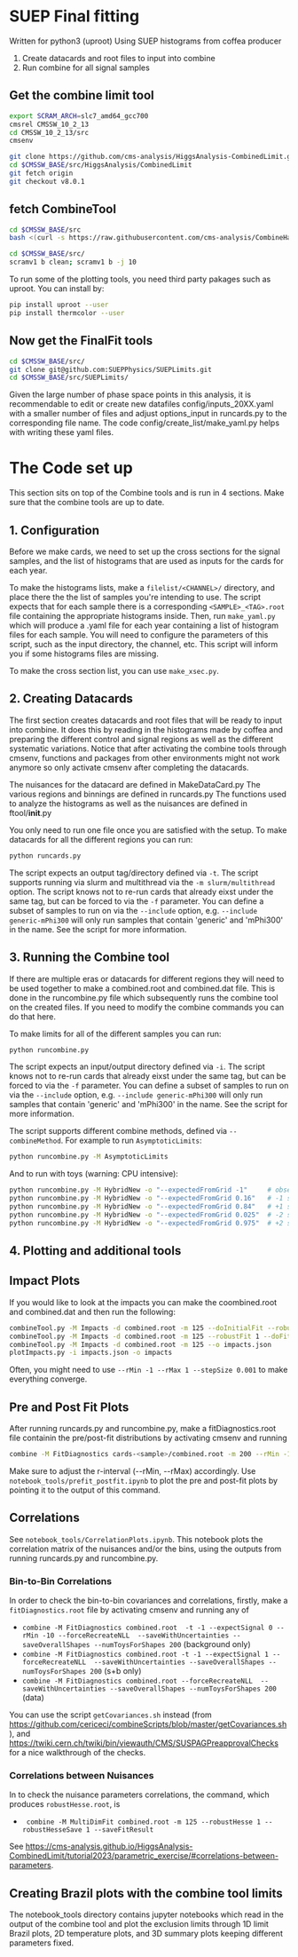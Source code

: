 # SUEP Final fitting 
Written for python3 (uproot)
Using SUEP histograms from coffea producer

1) Create datacards and root files to input into combine
2) Run combine for all signal samples

## Get the combine limit tool
```bash
export SCRAM_ARCH=slc7_amd64_gcc700
cmsrel CMSSW_10_2_13
cd CMSSW_10_2_13/src
cmsenv

git clone https://github.com/cms-analysis/HiggsAnalysis-CombinedLimit.git HiggsAnalysis/CombinedLimit
cd $CMSSW_BASE/src/HiggsAnalysis/CombinedLimit
git fetch origin
git checkout v8.0.1
```

## fetch CombineTool
```bash
cd $CMSSW_BASE/src
bash <(curl -s https://raw.githubusercontent.com/cms-analysis/CombineHarvester/master/CombineTools/scripts/sparse-checkout-https.sh)

cd $CMSSW_BASE/src/
scramv1 b clean; scramv1 b -j 10
```

To run some of the plotting tools, you need third party pakages such as uproot. You can install by:
```bash
pip install uproot --user
pip install thermcolor --user
```

## Now get the FinalFit tools
```bash
cd $CMSSW_BASE/src/
git clone git@github.com:SUEPPhysics/SUEPLimits.git
cd $CMSSW_BASE/src/SUEPLimits/
```
Given the large number of phase space points in this analysis, it is recommendable to edit or create new datafiles config/inputs_20XX.yaml with a smaller number of files and adjust options_input in runcards.py to the corresponding file name. The code config/create_list/make_yaml.py helps with writing these yaml files.

# The Code set up

This section sits on top of the Combine tools and is run in 4 sections. Make sure that the combine tools are up to date. 

## 1. Configuration

Before we make cards, we need to set up the cross sections for the signal samples, and the list of histograms that are used as inputs for the cards for each year.

To make the histograms lists, make a `filelist/<CHANNEL>/` directory, and place there the the list of samples you're intending to use.
The script expects that for each sample there is a corresponding `<SAMPLE>_<TAG>.root` file containing the appropriate histograms inside.
Then, run `make_yaml.py` which will produce a .yaml file for each year containing a list of histogram files for each sample.
You will need to configure the parameters of this script, such as the input directory, the channel, etc.
This script will inform you if some histograms files are missing.

To make the cross section list, you can use `make_xsec.py`.

## 2. Creating Datacards

The first section creates datacards and root files that will be ready to input into combine. It does this by reading in the histograms made by coffea and preparing the different control and signal regions as well as the different systematic variations. 
Notice that after activating the combine tools through cmsenv, functions and packages from other environments might not work anymore so only activate cmsenv after completing the datacards. 

The nuisances for the datacard are defined in MakeDataCard.py 
The various regions and binnings are defined in runcards.py
The functions used to analyze the histograms as well as the nuisances are defined in ftool/__init__.py

You only need to run one file once you are satisfied with the setup. To make datacards for all the different regions you can run:
```bash
python runcards.py
```

The script expects an output tag/directory defined via `-t`.
The script supports running via slurm and multithread via the `-m slurm/multithread` option.
The script knows not to re-run cards that already eixst under the same tag, but can be forced to via the `-f` parameter.
You can define a subset of samples to run on via the `--include` option, e.g. `--include generic-mPhi300` will only run samples that contain 'generic' and 'mPhi300' in the name.
See the script for more information.

## 3. Running the Combine tool

If there are multiple eras or datacards for different regions they will need to be used together to make a combined.root and combined.dat file. This is done in the runcombine.py file which subsequently runs the combine tool on the created files. If you need to modify the combine commands you can do that here.

To make limits for all of the different samples you can run:
```bash
python runcombine.py
```

The script expects an input/output directory defined via `-i`.
The script knows not to re-run cards that already eixst under the same tag, but can be forced to via the `-f` parameter.
You can define a subset of samples to run on via the `--include` option, e.g. `--include generic-mPhi300` will only run samples that contain 'generic' and 'mPhi300' in the name.
See the script for more information.

The script supports different combine methods, defined via `--combineMethod`. For example to run `AsymptoticLimits`:
```bash
python runcombine.py -M AsymptoticLimits
```
And to run with toys (warning: CPU intensive):
```bash
python runcombine.py -M HybridNew -o "--expectedFromGrid -1"     # observed
python runcombine.py -M HybridNew -o "--expectedFromGrid 0.16"   # -1 sigma
python runcombine.py -M HybridNew -o "--expectedFromGrid 0.84"   # +1 sigma
python runcombine.py -M HybridNew -o "--expectedFromGrid 0.025"  # -2 sigma
python runcombine.py -M HybridNew -o "--expectedFromGrid 0.975"  # +2 sigma
```

## 4. Plotting and additional tools

## Impact Plots

If you would like to look at the impacts you can make the coombined.root and combined.dat and then run the following:
```bash
combineTool.py -M Impacts -d combined.root -m 125 --doInitialFit --robustFit 1
combineTool.py -M Impacts -d combined.root -m 125 --robustFit 1 --doFits
combineTool.py -M Impacts -d combined.root -m 125 --o impacts.json
plotImpacts.py -i impacts.json -o impacts
```
Often, you might need to use `--rMin -1 --rMax 1 --stepSize 0.001` to make everything converge.

## Pre and Post Fit Plots
After running runcards.py and runcombine.py, make a fitDiagnostics.root file containin the pre/post-fit distributions by activating cmsenv and running

```bash
combine -M FitDiagnostics cards-<sample>/combined.root -m 200 --rMin -1 --rMax 2 --saveShapes
```

Make sure to adjust the r-interval (--rMin, --rMax) accordingly.
Use `notebook_tools/prefit_postfit.ipynb` to plot the pre and post-fit plots by pointing it to the output of this command.

## Correlations
See `notebook_tools/CorrelationPlots.ipynb`. 
This notebook plots the correlation matrix of the nuisances and/or the bins, using the outputs from running runcards.py and runcombine.py. 

### Bin-to-Bin Correlations
In order to check the bin-to-bin covariances and correlations, firstly, make a `fitDiagnostics.root` file by activating cmsenv and running any of

- `combine -M FitDiagnostics combined.root  -t -1 --expectSignal 0 --rMin -10 --forceRecreateNLL  --saveWithUncertainties --saveOverallShapes --numToysForShapes 200` (background only)
- `combine -M FitDiagnostics combined.root -t -1 --expectSignal 1 --forceRecreateNLL  --saveWithUncertainties --saveOverallShapes --numToysForShapes 200` (s+b only)
- `combine -M FitDiagnostics combined.root --forceRecreateNLL  --saveWithUncertainties --saveOverallShapes --numToysForShapes 200` (data)

You can use the script `getCovariances.sh` instead (from https://github.com/cericeci/combineScripts/blob/master/getCovariances.sh), and https://twiki.cern.ch/twiki/bin/viewauth/CMS/SUSPAGPreapprovalChecks for a nice walkthrough of the checks.

### Correlations between Nuisances
In to check the nuisance parameters correlations, the command, which produces `robustHesse.root`, is

- ` combine -M MultiDimFit combined.root -m 125 --robustHesse 1 --robustHesseSave 1 --saveFitResult`

See https://cms-analysis.github.io/HiggsAnalysis-CombinedLimit/tutorial2023/parametric_exercise/#correlations-between-parameters.

## Creating Brazil plots with the combine tool limits

The notebook_tools directory contains jupyter notebooks which read in the output of the combine tool and plot the exclusion limits through 1D limit Brazil plots, 2D temperature plots, and 3D summary plots keeping different parameters fixed.
